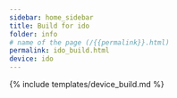 ```yaml
---
sidebar: home_sidebar
title: Build for ido
folder: info
# name of the page (/{{permalink}}.html)
permalink: ido_build.html
device: ido
---
```

{% include templates/device_build.md %}
